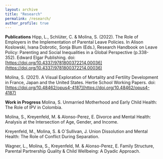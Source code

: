 ```yaml
---
layout: archive
title: "Research"
permalink: /research/
author_profile: true
---
```

**Publications**
Hipp, L., Schlüter, C. & Molina, S. (2022). The Role of Employers in the Implementation
of Parental Leave Policies. In Alison Koslowski, Ivana Dobrotic, Sonja
Blum (Eds.), Research Handbook on Leave Policy: Parenting and Social Inequalities
in a Global Perspective (p.338-352). Edward Elgar Publishing. doi: [https://doi.org/10.4337/9781800372214.00036](https://doi.org/10.4337/9781800372214.00036)

Molina, S. (2021). A Visual Exploration of Mortality and Fertility Development
in France, Japan and the United States. Hertie School Working Papers. doi: [https://doi.org/10.48462/opus4-4187](https://doi.org/10.48462/opus4-4187)

**Work in Progress**
Molina, S. Unmarried Motherhood and Early Child Health: The Role of IPV in
Colombia.

Molina, S., Kreyenfeld, M. & Alonso-Perez, E. Divorce and Mental Health: 
Analysis at the Intersection of Age, Gender, and Income.

Kreyenfeld, M., Molina, S. & O´Sullivan, J. Union Dissolution and Mental Health:
The Role of Conflict During Separation.

Wagner, L., Molina, S., Kreyenfeld, M. & Alonso-Perez, E. Family Structure,
Parental Partnership Quality & Child Wellbeing: A Dyadic Approach.




